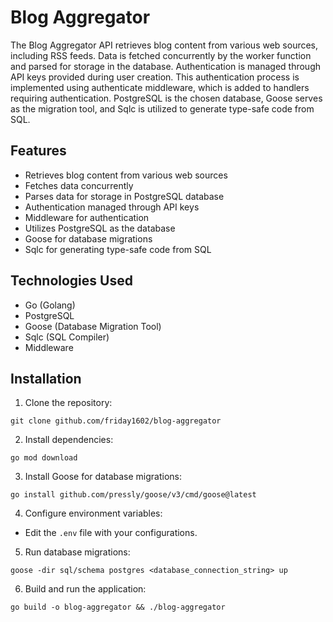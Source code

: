 # Blog Aggregator

The Blog Aggregator API retrieves blog content from various web sources, including RSS feeds. Data is fetched concurrently by the worker function and parsed for storage in the database. Authentication is managed through API keys provided during user creation. This authentication process is implemented using authenticate middleware, which is added to handlers requiring authentication. PostgreSQL is the chosen database, Goose serves as the migration tool, and Sqlc is utilized to generate type-safe code from SQL.

## Features

- Retrieves blog content from various web sources
- Fetches data concurrently
- Parses data for storage in PostgreSQL database
- Authentication managed through API keys
- Middleware for authentication
- Utilizes PostgreSQL as the database
- Goose for database migrations
- Sqlc for generating type-safe code from SQL

## Technologies Used

- Go (Golang)
- PostgreSQL
- Goose (Database Migration Tool)
- Sqlc (SQL Compiler)
- Middleware

## Installation

1. Clone the repository:
```
git clone github.com/friday1602/blog-aggregator
```
2. Install dependencies:
```
go mod download
```
3. Install Goose for database migrations:
```
go install github.com/pressly/goose/v3/cmd/goose@latest
```
4. Configure environment variables:
- Edit the `.env` file with your configurations.
5. Run database migrations:
```
goose -dir sql/schema postgres <database_connection_string> up
```
6. Build and run the application:
```
go build -o blog-aggregator && ./blog-aggregator
```

